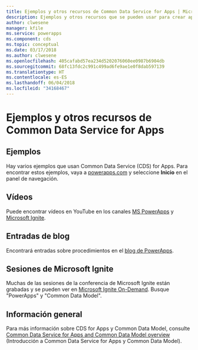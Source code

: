 ```yaml
---
title: Ejemplos y otros recursos de Common Data Service for Apps | Microsoft Docs
description: Ejemplos y otros recursos que se pueden usar para crear aplicaciones en PowerApps.
author: clwesene
manager: kfile
ms.service: powerapps
ms.component: cds
ms.topic: conceptual
ms.date: 03/17/2018
ms.author: clwesene
ms.openlocfilehash: 405cafabd57ea234d5202076060ee0987b6904db
ms.sourcegitcommit: 68fc13fdc2c991c499ad6fe9ae1e0f8dab597139
ms.translationtype: HT
ms.contentlocale: es-ES
ms.lasthandoff: 06/04/2018
ms.locfileid: "34168467"
---
```

# <a name="samples-and-other-resources-for-common-data-service-for-apps"></a>Ejemplos y otros recursos de Common Data Service for Apps
## <a name="samples"></a>Ejemplos
Hay varios ejemplos que usan Common Data Service (CDS) for Apps. Para encontrar estos ejemplos, vaya a [powerapps.com](https://web.powerapps.com) y seleccione **Inicio** en el panel de navegación.

## <a name="videos"></a>Vídeos
Puede encontrar vídeos en YouTube en los canales [MS PowerApps](https://www.youtube.com/channel/UCGfWR2ekfRFckLjev6eQYLg) y [Microsoft Ignite](https://www.youtube.com/channel/UCrhJmfAGQ5K81XQ8_od1iTg).

## <a name="blog-posts"></a>Entradas de blog
Encontrará entradas sobre procedimientos en el [blog de PowerApps](https://powerapps.microsoft.com/blog/).

## <a name="microsoft-ignite-sessions"></a>Sesiones de Microsoft Ignite
Muchas de las sesiones de la conferencia de Microsoft Ignite están grabadas y se pueden ver en [Microsoft Ignite On-Demand](https://myignite.microsoft.com/videos). Busque "PowerApps" y "Common Data Model".

## <a name="overview"></a>Información general
Para más información sobre CDS for Apps y Common Data Model, consulte [Common Data Service for Apps and Common Data Model overview](https://docs.microsoft.com/common-data-service/entity-reference/security-model) (Introducción a Common Data Service for Apps y Common Data Model).

